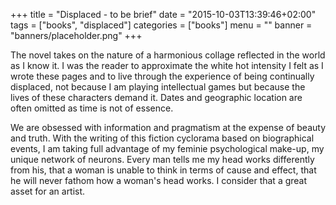 +++
title = "Displaced - to be brief"
date = "2015-10-03T13:39:46+02:00"
tags = ["books", "displaced"]
categories = ["books"]
menu = ""
banner = "banners/placeholder.png"
+++

The novel takes on the nature of a harmonious collage reflected in the world as I know it. I was the reader to approximate the white hot intensity I felt as I wrote these pages and to live through the experience of being continually displaced, not because I am playing intellectual games but because the lives of these characters demand it. Dates and geographic location are often omitted as time is not of essence.

We are obsessed with information and pragmatism at the expense of beauty and truth. With the writing of this fiction cyclorama based on biographical events, I am taking full advantage of my feminie psychological make-up, my unique network of neurons. Every man tells me my head works differently from his, that a woman is unable to think in terms of cause and effect, that he will never fathom how a woman's head works. I consider that a great asset for an artist.


